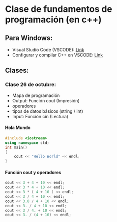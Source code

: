 # Clase de fundamentos de programación (en c++)

## Para Windows:
- Visual Studio Code (VSCODE): [Link](https://code.visualstudio.com/Download)
- Configurar y compilar C++ en VSCODE: [Link](https://code.visualstudio.com/docs/languages/cpp)

## Clases:

### Clase 26 de octubre:

- Mapa de programación
- Output: Función cout (Impresión)
- operadores 
- tipos de datos básicos (string / int)
- Input: Función cin (Lectura)

#### Hola Mundo

```c++
#include <iostream>
using namespace std;
int main()
{
    cout << "Hello World" << endl;
}
```

#### Función cout y operadores

```c++
cout << 3 + 4 + 10 << endl;
cout << 3 * 4 + 10 << endl;
cout << 3 * ( 4 + 10 ) << endl;
cout << 3 / 4 + 10 << endl;
cout << 3.0 / 4 + 10 << endl;
cout << 3. / 4 + 10 << endl;
cout << 3 / 4. + 10 << endl;
cout << 3. / (4 + 10) << endl;
```
